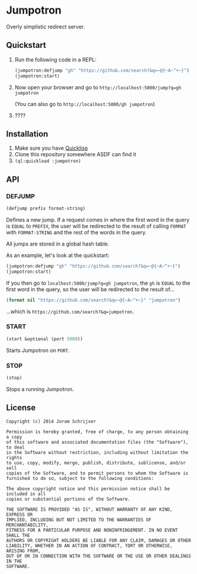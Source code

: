 Jumpotron
=========

Overly simplistic redirect server.

Quickstart
----------

1. Run the following code in a REPL:

    ```commonlisp
    (jumpotron:defjump "gh" "https://github.com/search?&q=~@{~A~^+~}")
    (jumpotron:start)
    ```

2. Now open your browser and go to `http://localhost:5000/jump?q=gh jumpotron`

   (You can also go to `http://localhost:5000/gh jumpotron`)
3. ????

Installation
------------

1. Make sure you have [Quicklisp](http://www.quicklisp.org/)
2. Clone this repository somewhere ASDF can find it
3. `(ql:quickload :jumpotron)`

API
---

### DEFJUMP

```commonlisp
(defjump prefix format-string)
```

Defines a new jump. If a request comes in where the first word in the query is `EQUAL` to `PREFIX`, the user will be redirected to the result of calling `FORMAT` with `FORMAT-STRING` and the rest of the words in the query.

All jumps are stored in a global hash table.

As an example, let's look at the quickstart:

```commonlisp
(jumpotron:defjump "gh" "https://github.com/search?&q=~@{~A~^+~}")
(jumpotron:start)
```

If you then go to `localhost:5000/jump?q=gh jumpotron`, the `gh` is `EQUAL` to the first word in the query, so the user will be redirected to the result of...

```commonlisp
(format nil "https://github.com/search?&q=~@{~A~^+~}" "jumpotron")
```

...which is `https://github.com/search?&q=jumpotron`.

### START

```commonlisp
(start &optional (port 5000))
```

Starts Jumpotron on `PORT`.

### STOP

```commonlisp
(stop)
```

Stops a running Jumpotron.

License
-------

    Copyright (c) 2014 Joram Schrijver

    Permission is hereby granted, free of charge, to any person obtaining a copy
    of this software and associated documentation files (the "Software"), to deal
    in the Software without restriction, including without limitation the rights
    to use, copy, modify, merge, publish, distribute, sublicense, and/or sell
    copies of the Software, and to permit persons to whom the Software is
    furnished to do so, subject to the following conditions:

    The above copyright notice and this permission notice shall be included in all
    copies or substantial portions of the Software.

    THE SOFTWARE IS PROVIDED "AS IS", WITHOUT WARRANTY OF ANY KIND, EXPRESS OR
    IMPLIED, INCLUDING BUT NOT LIMITED TO THE WARRANTIES OF MERCHANTABILITY,
    FITNESS FOR A PARTICULAR PURPOSE AND NONINFRINGEMENT. IN NO EVENT SHALL THE
    AUTHORS OR COPYRIGHT HOLDERS BE LIABLE FOR ANY CLAIM, DAMAGES OR OTHER
    LIABILITY, WHETHER IN AN ACTION OF CONTRACT, TORT OR OTHERWISE, ARISING FROM,
    OUT OF OR IN CONNECTION WITH THE SOFTWARE OR THE USE OR OTHER DEALINGS IN THE
    SOFTWARE.
